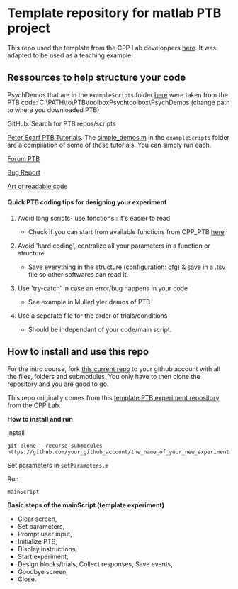 # Template repository for matlab PTB project

This repo used the template from the CPP Lab developpers [here](https://github.com/cpp-lln-lab/template_PTB_experiment).
It was adapted to be used as a teaching example. 

## Ressources to help structure your code

PsychDemos that are in the `exampleScripts` folder [here](https://github.com/mwmaclean/my_new_experiment/tree/master/exampleScript/PsychExampleExperiments) were taken from the PTB code:  C:\PATH\to\PTB\toolboxPsychtoolbox\PsychDemos (change path to where you downloaded PTB)

GitHub: Search for PTB repos/scripts

[Peter Scarf PTB Tutorials](https://peterscarfe.com/ptbtutorials.html). The [simple_demos.m](https://github.com/mwmaclean/my_new_experiment/blob/master/exampleScripts/simple_demos.m) in the `exampleScripts` folder are a compilation of some of these tutorials. You can simply run each. 

[Forum PTB](http://www.catb.org/~esr/faqs/smart-questions.html)

[Bug Report](https://www.chiark.greenend.org.uk/~sgtatham/bugs.html)

[Art of readable code](https://twitter.com/RemiGau/status/1457706739739070467)

#### Quick PTB coding tips for designing your experiment

1) Avoid long scripts- use fonctions : it's easier to read
    - Check if you can start from available functions from CPP_PTB [here](https://github.com/cpp-lln-lab/CPP_PTB/tree/f4f5519cb5e0661b8559921d3b71a18351250a09/src)

2) Avoid 'hard coding', centralize all your parameters in a function or structure

    - Save everything in the structure (configuration: cfg) & save in a .tsv file so other softwares can read it.

3) Use 'try-catch' in case an error/bug happens in your code
    - See example in MullerLyler demos of PTB

4) Use a seperate file for the order of trials/conditions
    - Should be independant of your code/main script.

## How to install and use this repo

For the intro course, fork [this current repo](https://github.com/mwmaclean/my_new_experiment) to your github account with all the files, folders and submodules. You only have to then clone the repository and you are good to go.

This repo originally comes from this
[template PTB experiment repository](https://github.com/cpp-lln-lab/template_PTB_experiment) from the CPP Lab.



**How to install and run**

Install
```
git clone --recurse-submodules https://github.com/your_github_account/the_name_of_your_new_experiment.git

```

Set parameters in `setParameters.m`

Run
```
mainScript
```


**Basic steps of the mainScript (template experiment)**

- Clear screen,
- Set parameters, 
- Prompt user input, 
- Initialize PTB, 
- Display instructions, 
- Start experiment,
- Design blocks/trials, Collect responses, Save events, 
- Goodbye screen, 
- Close.




